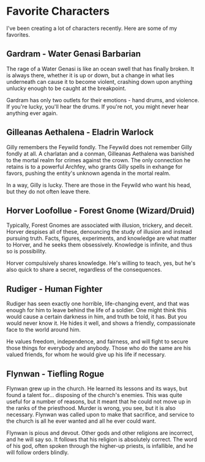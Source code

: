 # Favorite Characters

I've been creating a lot of characters recently. Here are some of my favorites.

## Gardram - Water Genasi Barbarian

The rage of a Water Genasi is like an ocean swell that has finally broken. It is always there, whether it is up or down, but a change in what lies underneath can cause it to become violent, crashing down upon anything unlucky enough to be caught at the breakpoint.

Gardram has only two outlets for their emotions - hand drums, and violence. If you're lucky, you'll hear the drums. If you're not, you might never hear anything ever again.

## Gilleanas Aethalena - Eladrin Warlock

Gilly remembers the Feywild fondly. The Feywild does not remember Gilly fondly at all. A charlatan and a conman, Gilleanas Aethalena was banished to the mortal realm for crimes against the crown. The only connection he retains is to a powerful Archfey, who grants Gilly spells in exhange for favors, pushing the entity's unknown agenda in the mortal realm.

In a way, Gilly is lucky. There are those in the Feywild who want his head, but they do not often leave there.

## Horver Loofollue - Forest Gnome (Wizard/Druid)

Typically, Forest Gnomes are associated with illusion, trickery, and deceit. Horver despises all of these, denouncing the study of illusion and instead pursuing truth. Facts, figures, experiments, and knowledge are what matter to Horver, and he seeks them obsessively. Knowledge is infinite, and thus so is possibility.

Horver compulsively shares knowledge. He's willing to teach, yes, but he's also quick to share a secret, regardless of the consequences.

## Rudiger - Human Fighter

Rudiger has seen exactly one horrible, life-changing event, and that was enough for him to leave behind the life of a soldier. One might think this would cause a certain darkness in him, and truth be told, it has. But you would never know it. He hides it well, and shows a friendly, compassionate face to the world around him.

He values freedom, independence, and fairness, and will fight to secure those things for everybody and anybody. Those who do the same are his valued friends, for whom he would give up his life if necessary.

## Flynwan - Tiefling Rogue

Flynwan grew up in the church. He learned its lessons and its ways, but found a talent for... disposing of the church's enemies. This was quite useful for a number of reasons, but it meant that he could not move up in the ranks of the priesthood. Murder is wrong, you see, but it is also necessary. Flynwan was called upon to make that sacrifice, and service to the church is all he ever wanted and all he ever could want.

Flynwan is pious and devout. Other gods and other religions are incorrect, and he will say so. It follows that his religion is absolutely correct. The word of his god, often spoken through the higher-up priests, is infallible, and he will follow orders blindly.